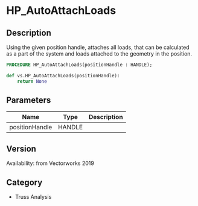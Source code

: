 # HP_AutoAttachLoads

## Description
Using the given position handle, attaches all loads, that can be calculated as a part of the system and loads attached to the geometry in the position.

```pascal
PROCEDURE HP_AutoAttachLoads(positionHandle : HANDLE);
```

```python
def vs.HP_AutoAttachLoads(positionHandle):
    return None
```

## Parameters
|Name|Type|Description|
|---|---|---|
|positionHandle|HANDLE|   |

## Version
Availability: from Vectorworks 2019

## Category
* Truss Analysis

